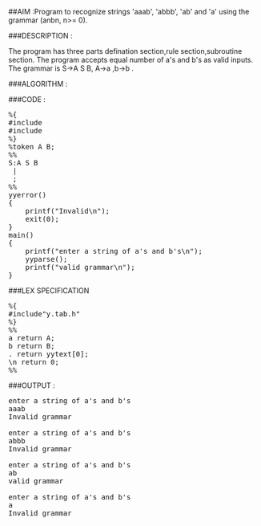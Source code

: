 ##AIM :Program to recognize strings 'aaab', 'abbb', 'ab' and 'a' using the grammar (anbn, n>= 0).


###DESCRIPTION : 
<p>The program has three parts defination section,rule section,subroutine section. The program accepts equal number of a's and b's as valid inputs. The grammar is S->A S B, A->a ,b->b . </p>

###ALGORITHM :


###CODE :

<pre>%{
#include<stdio.h>
#include<stdlib.h>
%}
%token A B;
%%
S:A S B
 |
 ;
%% 
yyerror()
{
	printf("Invalid\n");
	exit(0);
}
main()
{
	printf("enter a string of a's and b's\n");
	yyparse();
	printf("valid grammar\n");
}</pre>



###LEX SPECIFICATION

<pre>
%{
#include"y.tab.h"
%}
%%
a return A;
b return B;
. return yytext[0];
\n return 0;
%%</pre>

###OUTPUT :

<pre>enter a string of a's and b's
aaab
Invalid grammar

enter a string of a's and b's
abbb
Invalid grammar

enter a string of a's and b's
ab
valid grammar

enter a string of a's and b's
a
Invalid grammar</pre>



